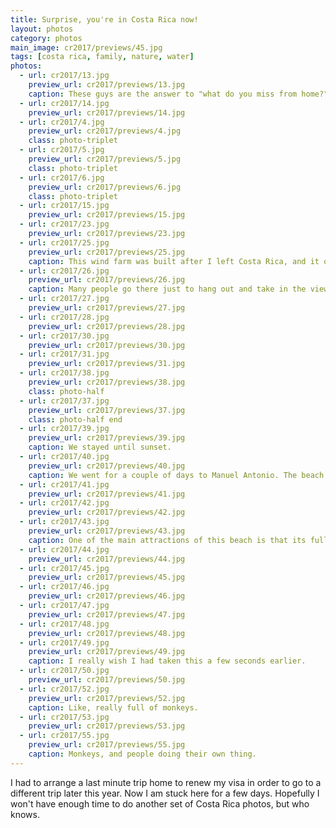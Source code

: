 ```yaml
---
title: Surprise, you're in Costa Rica now!
layout: photos
category: photos
main_image: cr2017/previews/45.jpg
tags: [costa rica, family, nature, water]
photos:
  - url: cr2017/13.jpg
    preview_url: cr2017/previews/13.jpg
    caption: These guys are the answer to "what do you miss from home?" Seeing them only once every few months makes me think a lot about time and how quickly it goes by.
  - url: cr2017/14.jpg
    preview_url: cr2017/previews/14.jpg
  - url: cr2017/4.jpg
    preview_url: cr2017/previews/4.jpg
    class: photo-triplet
  - url: cr2017/5.jpg
    preview_url: cr2017/previews/5.jpg
    class: photo-triplet
  - url: cr2017/6.jpg
    preview_url: cr2017/previews/6.jpg
    class: photo-triplet
  - url: cr2017/15.jpg
    preview_url: cr2017/previews/15.jpg
  - url: cr2017/23.jpg
    preview_url: cr2017/previews/23.jpg
  - url: cr2017/25.jpg
    preview_url: cr2017/previews/25.jpg
    caption: This wind farm was built after I left Costa Rica, and it quickly became a photo-op location. Hannah and I went up there after having lunch with my family.
  - url: cr2017/26.jpg
    preview_url: cr2017/previews/26.jpg
    caption: Many people go there just to hang out and take in the views.
  - url: cr2017/27.jpg
    preview_url: cr2017/previews/27.jpg
  - url: cr2017/28.jpg
    preview_url: cr2017/previews/28.jpg
  - url: cr2017/30.jpg
    preview_url: cr2017/previews/30.jpg
  - url: cr2017/31.jpg
    preview_url: cr2017/previews/31.jpg
  - url: cr2017/38.jpg
    preview_url: cr2017/previews/38.jpg
    class: photo-half
  - url: cr2017/37.jpg
    preview_url: cr2017/previews/37.jpg
    class: photo-half end
  - url: cr2017/39.jpg
    preview_url: cr2017/previews/39.jpg
    caption: We stayed until sunset.
  - url: cr2017/40.jpg
    preview_url: cr2017/previews/40.jpg
    caption: We went for a couple of days to Manuel Antonio. The beach was surprisingly empty.
  - url: cr2017/41.jpg
    preview_url: cr2017/previews/41.jpg
  - url: cr2017/42.jpg
    preview_url: cr2017/previews/42.jpg
  - url: cr2017/43.jpg
    preview_url: cr2017/previews/43.jpg
    caption: One of the main attractions of this beach is that its full of monkeys.
  - url: cr2017/44.jpg
    preview_url: cr2017/previews/44.jpg
  - url: cr2017/45.jpg
    preview_url: cr2017/previews/45.jpg
  - url: cr2017/46.jpg
    preview_url: cr2017/previews/46.jpg
  - url: cr2017/47.jpg
    preview_url: cr2017/previews/47.jpg
  - url: cr2017/48.jpg
    preview_url: cr2017/previews/48.jpg
  - url: cr2017/49.jpg
    preview_url: cr2017/previews/49.jpg
    caption: I really wish I had taken this a few seconds earlier.
  - url: cr2017/50.jpg
    preview_url: cr2017/previews/50.jpg
  - url: cr2017/52.jpg
    preview_url: cr2017/previews/52.jpg
    caption: Like, really full of monkeys.
  - url: cr2017/53.jpg
    preview_url: cr2017/previews/53.jpg
  - url: cr2017/55.jpg
    preview_url: cr2017/previews/55.jpg
    caption: Monkeys, and people doing their own thing.
---
```


I had to arrange a last minute trip home to renew my visa in order to go to a different trip later this year. Now I am stuck here for a few days. Hopefully I won't have enough time to do another set of Costa Rica photos, but who knows.